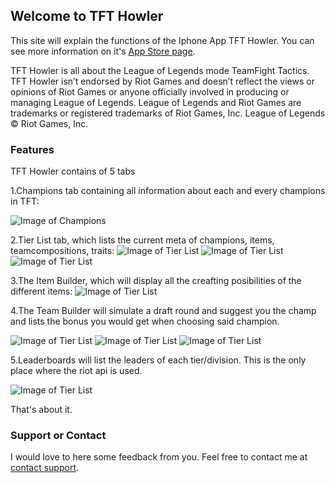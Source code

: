 ## Welcome to TFT Howler

This site will explain the functions of the Iphone App TFT Howler. You can see more information on it's [App Store page](https://apps.apple.com/ke/app/tft-howler/id1475359764).

TFT Howler is all about the League of Legends mode TeamFight Tactics. TFT Howler isn’t endorsed by Riot Games and doesn’t reflect the views or opinions of Riot Games
or anyone officially involved in producing or managing League of Legends. League of Legends and Riot Games are
trademarks or registered trademarks of Riot Games, Inc. League of Legends © Riot Games, Inc.

### Features

TFT Howler contains of 5 tabs

1.Champions tab containing all information about each and every champions in TFT:

![Image of Champions](https://is3-ssl.mzstatic.com/image/thumb/Purple113/v4/b9/79/08/b9790812-1c9c-ec76-a683-1824e2d93ded/pr_source.png/230x0w.jpg)

2.Tier List tab, which lists the current meta of champions, items, teamcompositions, traits:
![Image of Tier List](https://is3-ssl.mzstatic.com/image/thumb/Purple123/v4/d6/21/c3/d621c38e-914f-4fec-77c9-678be304fb6d/pr_source.png/230x0w.jpg)
![Image of Tier List](https://is4-ssl.mzstatic.com/image/thumb/Purple123/v4/6e/c1/c2/6ec1c241-1529-ee4e-9592-be00ce4a443b/pr_source.png/230x0w.jpg)
![Image of Tier List](https://is2-ssl.mzstatic.com/image/thumb/Purple123/v4/ce/10/b9/ce10b950-4cf8-57d6-9311-7dce4ce98357/pr_source.png/230x0w.jpg)

3.The Item Builder, which will display all the creafting posibilities of the different items:
![Image of Tier List](https://is5-ssl.mzstatic.com/image/thumb/Purple123/v4/59/cc/ef/59ccef73-f331-fe1a-70b0-b227b8ac908c/pr_source.png/230x0w.jpg)

4.The Team Builder will simulate a draft round and suggest you the champ and lists the bonus you would get when choosing said champion.

![Image of Tier List](https://is1-ssl.mzstatic.com/image/thumb/Purple113/v4/82/5c/43/825c4344-7118-3720-225c-887e36c1005c/pr_source.png/230x0w.jpg)
![Image of Tier List](https://is3-ssl.mzstatic.com/image/thumb/Purple123/v4/84/fd/7a/84fd7aef-688a-fa3b-3e04-c9c734335f86/pr_source.png/230x0w.jpg)
![Image of Tier List](https://is1-ssl.mzstatic.com/image/thumb/Purple113/v4/5e/94/09/5e94092d-cc97-f27b-ee2d-919da18ac11f/pr_source.png/230x0w.jpg)

5.Leaderboards will list the leaders of each tier/division. This is the only place where the riot api is used.

![Image of Tier List](http://lazyson.com/leaderboard.png)


That's about it.

### Support or Contact

I would love to here some feedback from you. Feel free to contact me at [contact support](mailto:support@deckhowler.com).

